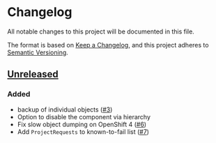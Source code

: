 # Changelog
All notable changes to this project will be documented in this file.

The format is based on [Keep a Changelog](https://keepachangelog.com/en/1.0.0/),
and this project adheres to [Semantic Versioning](https://semver.org/spec/v2.0.0.html).

## [Unreleased]
### Added

- backup of individual objects ([#3])
- Option to disable the component via hierarchy
- Fix slow object dumping on OpenShift 4 ([#6])
- Add `ProjectRequests` to known-to-fail list ([#7])

[Unreleased]: https://github.com/projectsyn/component-cluster-backup/compare/11573bc...HEAD

[#3]: https://github.com/projectsyn/component-cluster-backup/pull/3
[#6]: https://github.com/projectsyn/component-cluster-backup/pull/6
[#7]: https://github.com/projectsyn/component-cluster-backup/pull/7
